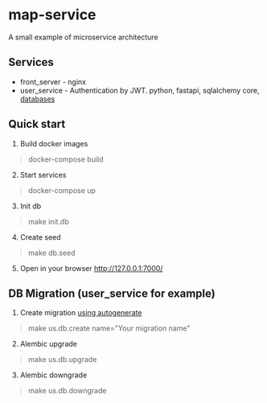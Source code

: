 # map-service
A small example of microservice architecture

## Services
* front_server - nginx
* user_service - Authentication by JWT. python, fastapi, sqlalchemy core, [databases](https://github.com/encode/databases/)

## Quick start
1. Build docker images
> docker-compose build
2. Start services
> docker-compose up
3. Init db
> make init.db
4. Create seed
> make db.seed
5. Open in your browser http://127.0.0.1:7000/

## DB Migration (user_service for example)
1. Create migration [using autogenerate](https://alembic.sqlalchemy.org/en/latest/autogenerate.html)
> make us.db.create name="Your migration name"
2. Alembic upgrade
> make us.db.upgrade
3. Alembic downgrade
> make us.db.downgrade
